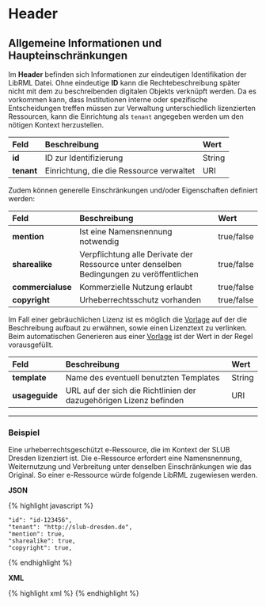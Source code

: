 # Header
## Allgemeine Informationen und Haupteinschränkungen

Im **Header** befinden sich Informationen zur eindeutigen Identifikation der LibRML Datei. Ohne eindeutige **ID** kann die Rechtebeschreibung später nicht mit dem zu beschreibenden digitalen Objekts verknüpft werden. Da es vorkommen kann, dass Institutionen interne oder spezifische Entscheidungen treffen müssen zur Verwaltung unterschiedlich lizenzierten Ressourcen, kann die Einrichtung als `tenant` angegeben werden um den nötigen Kontext herzustellen.



| Feld | Beschreibung | Wert |
| :--- | :---------- | :-- |
|**id**| ID zur Identifizierung | String |
|**tenant**| Einrichtung, die die Ressource verwaltet | URI |

Zudem können generelle Einschränkungen und/oder Eigenschaften definiert werden:

| Feld | Beschreibung | Wert |
| :--- | :---------- | :-- |
|**mention**| Ist eine Namensnennung notwendig | true/false|
|**sharealike**| Verpflichtung alle Derivate der Ressource unter denselben Bedingungen zu veröffentlichen | true/false|
|**commercialuse**| Kommerzielle Nutzung erlaubt | true/false|
|**copyright**| Urheberrechtsschutz vorhanden | true/false|


Im Fall einer gebräuchlichen Lizenz ist es möglich die [Vorlage](../tmpl/beispiele.markdown) auf der die Beschreibung aufbaut zu erwähnen, sowie einen Lizenztext zu verlinken. Beim automatischen Generieren aus einer [Vorlage](../tmpl/beispiele.markdown) ist der Wert in der Regel vorausgefüllt.

| Feld | Beschreibung | Wert |
| :--- | :---------- | :-- |
|**template**| Name des eventuell benutzten Templates | String |
|**usageguide**| URL auf der sich die Richtlinien der dazugehörigen Lizenz befinden | URI|

----

### Beispiel

Eine urheberrechtsgeschützt e-Ressource, die im Kontext der SLUB Dresden lizenziert ist. Die e-Ressource erfordert eine Namensnennung, Weiternutzung und Verbreitung unter denselben Einschränkungen wie das Original.
So einer e-Ressource würde folgende LibRML zugewiesen werden. 

**JSON**

{% highlight javascript %}

    "id": "id-123456",
    "tenant": "http://slub-dresden.de",
    "mention": true,
    "sharealike": true,
    "copyright": true,

{% endhighlight %}

**XML**


{% highlight xml %}
  <item id="id-123456" tenant="http://slub-dresden.de" mention="true" sharealike="true" copyright="true" />
{% endhighlight %}
